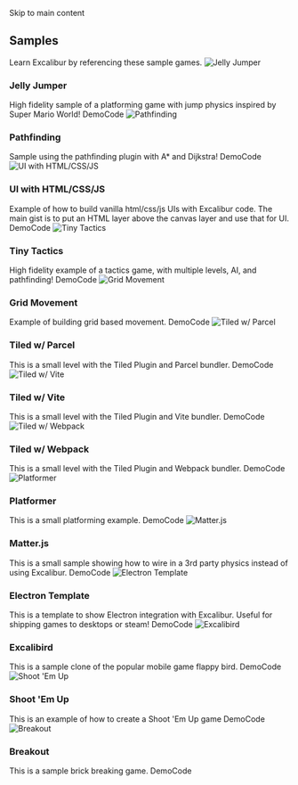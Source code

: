 Skip to main content
## Samples
Learn Excalibur by referencing these sample games.
![Jelly Jumper](https://excaliburjs.com/assets/images/jelly-jumper-eef4a279ae644334d0d0da31460ad432.gif)
### Jelly Jumper
High fidelity sample of a platforming game with jump physics inspired by Super Mario World!
DemoCode
![Pathfinding](https://excaliburjs.com/assets/images/pathfinding-a6e93c1fa34d416f5b8652e34feab7d4.gif)
### Pathfinding
Sample using the pathfinding plugin with A* and Dijkstra!
DemoCode
![UI with HTML/CSS/JS](https://excaliburjs.com/assets/images/html-496406898f9826c0972dc32f9e8ef22d.gif)
### UI with HTML/CSS/JS
Example of how to build vanilla html/css/js UIs with Excalibur code. The main gist is to put an HTML layer above the canvas layer and use that for UI.
DemoCode
![Tiny Tactics](https://excaliburjs.com/assets/images/tinytactics-small-7e02d3475dfe870fb058bad2aec35186.gif)
### Tiny Tactics
High fidelity example of a tactics game, with multiple levels, AI, and pathfinding!
DemoCode
![Grid Movement](https://excaliburjs.com/assets/images/grid-68559cc6cf21032bcb4a7249024f4f70.gif)
### Grid Movement
Example of building grid based movement.
DemoCode
![Tiled w/ Parcel](https://excaliburjs.com/assets/images/tiled-dc21375fbbc8b81e27a7cafc89b8b880.gif)
### Tiled w/ Parcel
This is a small level with the Tiled Plugin and Parcel bundler.
DemoCode
![Tiled w/ Vite](https://excaliburjs.com/assets/images/tiled-dc21375fbbc8b81e27a7cafc89b8b880.gif)
### Tiled w/ Vite
This is a small level with the Tiled Plugin and Vite bundler.
DemoCode
![Tiled w/ Webpack](https://excaliburjs.com/assets/images/tiled-dc21375fbbc8b81e27a7cafc89b8b880.gif)
### Tiled w/ Webpack
This is a small level with the Tiled Plugin and Webpack bundler.
DemoCode
![Platformer](https://excaliburjs.com/assets/images/platformer-16b7255eafdfac8265ca1d8d6be7a61d.gif)
### Platformer
This is a small platforming example.
DemoCode
![Matter.js](https://excaliburjs.com/assets/images/matterjs-d4ee301b601251268af7a08d7a6ff15c.gif)
### Matter.js
This is a small sample showing how to wire in a 3rd party physics instead of using Excalibur.
DemoCode
![Electron Template](https://excaliburjs.com/assets/images/electron-1526ee56737b1bef2e9628bfb9e02807.png)
### Electron Template
This is a template to show Electron integration with Excalibur. Useful for shipping games to desktops or steam!
DemoCode
![Excalibird](https://excaliburjs.com/assets/images/excalibird-f9a5378847f01542d79843b04d65b8a7.png)
### Excalibird
This is a sample clone of the popular mobile game flappy bird.
DemoCode
![Shoot 'Em Up](https://excaliburjs.com/samples)
### Shoot 'Em Up
This is an example of how to create a Shoot 'Em Up game
DemoCode
![Breakout](https://excaliburjs.com/samples)
### Breakout
This is a sample brick breaking game.
DemoCode

